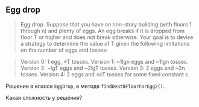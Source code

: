 ## Egg drop

> Egg drop. Suppose that you have an nnn-story building (with floors 1
through n) and plenty of eggs. An egg breaks if it is dropped from floor
 T or higher and does not break otherwise. Your goal is to devise a
 strategy to determine the value of T given the following limitations
 on the number of eggs and tosses:

>    Version 0: 1 egg, ≤T  tosses.
>    Version 1: ~1lg⁡n  eggs and ~1lg⁡n  tosses.
>    Version 2: ~lg⁡T  eggs and ~2lg⁡T  tosses.
>    Version 3: 2  eggs and ~2n tosses.
>    Version 4: 2  eggs and ≤cT tosses for some fixed constant c.

Решение в классе `EggDrop`, в методе `findDeathFloorForEgg2()`.

Какая сложность у решения?
